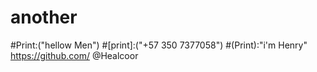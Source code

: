 # another
#Print:("hellow Men")
#[print]:("+57 350 7377058")
#(Print):"i'm Henry"
https://github.com/ @Healcoor
